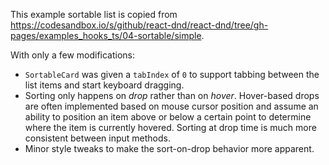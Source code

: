 This example sortable list is copied from
https://codesandbox.io/s/github/react-dnd/react-dnd/tree/gh-pages/examples_hooks_ts/04-sortable/simple.

With only a few modifications:

- `SortableCard` was given a `tabIndex` of `0` to support tabbing between the list items and start
  keyboard dragging.
- Sorting only happens on _drop_ rather than on _hover_. Hover-based drops are often implemented
  based on mouse cursor position and assume an ability to position an item above or below a certain
  point to determine where the item is currently hovered. Sorting at drop time is much more
  consistent between input methods.
- Minor style tweaks to make the sort-on-drop behavior more apparent.
